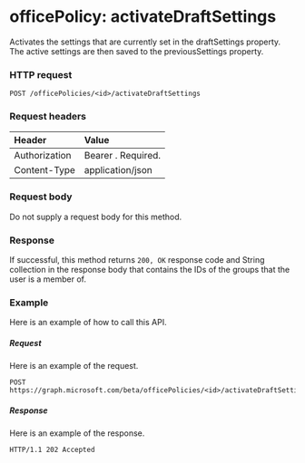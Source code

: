 # officePolicy: activateDraftSettings
Activates the settings that are currently set in the draftSettings property.  The active settings are then saved to the previousSettings property.

### HTTP request
<!-- { "blockType": "ignored" } -->
```http
POST /officePolicies/<id>/activateDraftSettings
```
### Request headers
| Header       | Value |
|:---------------|:--------|
| Authorization  | Bearer <token>. Required.  |
| Content-Type  | application/json  |

### Request body
Do not supply a request body for this method.

### Response
If successful, this method returns `200, OK` response code and String collection in the response body that contains the IDs of the groups that the user is a member of.

### Example
Here is an example of how to call this API.
##### Request
Here is an example of the request.
<!-- {
  "blockType": "request",
  "name": "officepolicy_activatedraftsettings"
}-->
```http
POST https://graph.microsoft.com/beta/officePolicies/<id>/activateDraftSettings
```

##### Response

Here is an example of the response.
<!-- {
  "blockType": "response",
  "truncated": true
} -->
```http
HTTP/1.1 202 Accepted
```

<!-- uuid: 8fcb5dbc-d5aa-4681-8e31-b001d5168d79
2015-10-25 14:57:30 UTC -->
<!-- {
  "type": "#page.annotation",
  "description": "officePolicy: activateDraftSettings",
  "keywords": "",
  "section": "documentation",
  "tocPath": ""
}-->
